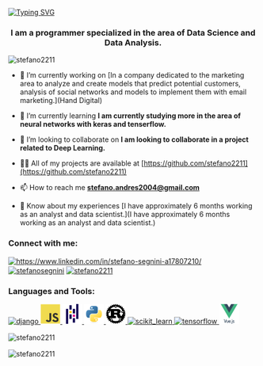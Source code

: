 [![Typing SVG](https://readme-typing-svg.herokuapp.com?font=Fira+Code&pause=1000&width=435&lines=Hi+%F0%9F%91%8B%2C+I'm+Stefano+Segnini)](https://git.io/typing-svg)
<h3 align="center">I am a programmer specialized in the area of Data Science and Data Analysis.</h3>

<p align="left"> <img src="https://komarev.com/ghpvc/?username=stefano2211&label=Profile%20views&color=0e75b6&style=flat" alt="stefano2211" /> </p>

- 🔭 I’m currently working on [In a company dedicated to the marketing area to analyze and create models that predict potential customers, analysis of social networks and models to implement them with email marketing.](Hand Digital)

- 🌱 I’m currently learning **I am currently studying more in the area of neural networks with keras and tenserflow.**

- 👯 I’m looking to collaborate on **I am looking to collaborate in a project related to Deep Learning.**

- 👨‍💻 All of my projects are available at [https://github.com/stefano2211](https://github.com/stefano2211)

- 📫 How to reach me **stefano.andres2004@gmail.com**

- 📄 Know about my experiences [I have approximately 6 months working as an analyst and data scientist.](I have approximately 6 months working as an analyst and data scientist.)

<h3 align="left">Connect with me:</h3>
<p align="left">
<a href="https://linkedin.com/in/https://www.linkedin.com/in/stefano-segnini-a17807210/" target="blank"><img align="center" src="https://raw.githubusercontent.com/rahuldkjain/github-profile-readme-generator/master/src/images/icons/Social/linked-in-alt.svg" alt="https://www.linkedin.com/in/stefano-segnini-a17807210/" height="30" width="40" /></a>
<a href="https://kaggle.com/stefanosegnini" target="blank"><img align="center" src="https://raw.githubusercontent.com/rahuldkjain/github-profile-readme-generator/master/src/images/icons/Social/kaggle.svg" alt="stefanosegnini" height="30" width="40" /></a>
<a href="https://instagram.com/stefano2211" target="blank"><img align="center" src="https://raw.githubusercontent.com/rahuldkjain/github-profile-readme-generator/master/src/images/icons/Social/instagram.svg" alt="stefano2211" height="30" width="40" /></a>
</p>

<h3 align="left">Languages and Tools:</h3>
<p align="left"> <a href="https://www.djangoproject.com/" target="_blank" rel="noreferrer"> <img src="https://cdn.worldvectorlogo.com/logos/django.svg" alt="django" width="40" height="40"/> </a> <a href="https://developer.mozilla.org/en-US/docs/Web/JavaScript" target="_blank" rel="noreferrer"> <img src="https://raw.githubusercontent.com/devicons/devicon/master/icons/javascript/javascript-original.svg" alt="javascript" width="40" height="40"/> </a> <a href="https://pandas.pydata.org/" target="_blank" rel="noreferrer"> <img src="https://raw.githubusercontent.com/devicons/devicon/2ae2a900d2f041da66e950e4d48052658d850630/icons/pandas/pandas-original.svg" alt="pandas" width="40" height="40"/> </a> <a href="https://www.python.org" target="_blank" rel="noreferrer"> <img src="https://raw.githubusercontent.com/devicons/devicon/master/icons/python/python-original.svg" alt="python" width="40" height="40"/> </a> <a href="https://www.rust-lang.org" target="_blank" rel="noreferrer"> <img src="https://raw.githubusercontent.com/devicons/devicon/master/icons/rust/rust-plain.svg" alt="rust" width="40" height="40"/> </a> <a href="https://scikit-learn.org/" target="_blank" rel="noreferrer"> <img src="https://upload.wikimedia.org/wikipedia/commons/0/05/Scikit_learn_logo_small.svg" alt="scikit_learn" width="40" height="40"/> </a> <a href="https://www.tensorflow.org" target="_blank" rel="noreferrer"> <img src="https://www.vectorlogo.zone/logos/tensorflow/tensorflow-icon.svg" alt="tensorflow" width="40" height="40"/> </a> <a href="https://vuejs.org/" target="_blank" rel="noreferrer"> <img src="https://raw.githubusercontent.com/devicons/devicon/master/icons/vuejs/vuejs-original-wordmark.svg" alt="vuejs" width="40" height="40"/> </a> </p>

<p><img align="center" src="https://github-readme-stats.vercel.app/api/top-langs?username=stefano2211&show_icons=true&locale=en&layout=compact" alt="stefano2211" /></p>

<p><img align="center" src="https://github-readme-streak-stats.herokuapp.com/?user=stefano2211&" alt="stefano2211" /></p>

 
